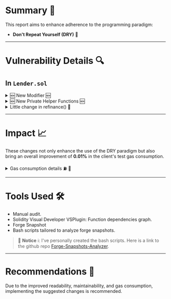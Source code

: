 # **Summary** 📌

This report aims to enhance adherence to the programming paradigm:

- **Don't Repeat Yourself (DRY)** 📣

---

# **Vulnerability Details** 🔍

## In `Lender.sol`

<details>
    <summary> 🆕 New Modifier 🆕 </summary>

1. **New Modifier**:
   Apply this modifier to these functions: `addToPool()`, `removeFromPool()`, `updateMaxLoanRatio()`, `updateInterestRate()`.

   ```
   modifier callerIsLender(address lender) {
       require(lender == msg.sender, "Unauthorized");
       _;
   }
   ```

</details>

<details>
    <summary> 🆕 New Private Helper Functions 🆕 </summary>

2. **New Private Helper Functions**:

   Define the following functions in `Lender.sol` and use them in the following lines:

   At lines `369` and `613` implement a new function called `checkSameTokens()`:

   ```
   function checkSameTokens(Pool memory pool, Loan memory loan) private pure {
       if (pool.loanToken != loan.loanToken) revert TokenMismatch();
       if (pool.collateralToken != loan.collateralToken) {
           revert TokenMismatch();
       }
   }
   ```

   At lines `242` and `616` implement a new function called `checkDebtSizeInPool()`:

   ```
   function checkDebtSizeInPool(Pool memory pool, uint256 debt) private pure {
       if (debt < pool.minLoanSize) revert LoanTooSmall();
       if (debt > pool.poolBalance) revert LoanTooLarge();
   }
   ```

   At lines `246`, `384` and `619` implement a new function called `calculateAndCheckValidLoanRatio()`:

   ```
   function calculateAndCheckValidLoanRatio(Pool memory pool, uint256 debt, uint256 collateral) private pure {
       uint256 loanRatio = (debt * 10 ** 18) / collateral;
       if (loanRatio > pool.maxLoanRatio) revert RatioTooHigh();
   }
   ```

</details>

<details>
    <summary> Little change in refinance() 🔨 </summary>

3. **Adjustment in `refinance()`**:
   Line `595`.

   Replace the keccak256 encoding to get the pool ID for the already existing `getPoolId()` function.

   ```
   bytes32 oldPoolId = getPoolId(loans[loanId].lender, loans[loanId].loanToken, loans[loanId].collateralToken);
   ```

</details>

---

# **Impact** 📈

These changes not only enhance the use of the DRY paradigm but also bring an overall improvement of **0.01%** in the client's test gas consumption.

<details>
    <summary> Gas consumption details ⛽ 🚗 </summary>

<blockquote>

<details>
    <summary> Test by test breakdown 🧑‍🔬 </summary>

> 🚧 **Note** ⚠️: All tests but `LenderTest:test_createPool` have been included due to gas consumption changes being detected on them.

| _Test Name_                            | _Optimized Gas_ | _Original Gas_ | _Gas Saved_ |
| -------------------------------------- | --------------- | -------------- | ----------- |
| LenderTest:test_startAuction           | 626,592         | 626,519        | -73         |
| LenderTest:testFuzz_buyLoan            | 822,547         | 822,978        | 431         |
| LenderTest:testFuzz_repay              | 509,976         | 509,918        | -58         |
| LenderTest:testFail_borrowTooLarge     | 246,285         | 246,264        | -21         |
| LenderTest:test_borrow                 | 616,362         | 616,289        | -73         |
| LenderTest:testFuzz_seize              | 603,516         | 604,712        | 1,196       |
| LenderTest:testFuzz_borrow             | 247,726         | 247,705        | -21         |
| LenderTest:test_giveLoan               | 854,193         | 853,996        | -197        |
| LenderTest:test_seize                  | 546,648         | 546,589        | -59         |
| LenderTest:testFuzz_refinance          | 808,686         | 808,483        | -203        |
| LenderTest:testFail_repayNoTokens      | 617,851         | 617,778        | -73         |
| LenderTest:testFail_buyLoanTooLate     | 834,746         | 834,673        | -73         |
| LenderTest:testFail_buyLoanRateTooHigh | 835,244         | 835,171        | -73         |
| LenderTest:test_repay                  | 523,992         | 523,934        | -58         |
| LenderTest:test_buyLoan                | 857,779         | 857,706        | -73         |
| LenderTest:testFuzz_createPool         | 102,898         | 104,646        | 1,748       |
| LenderTest:testFail_borrowTooSmall     | 246,349         | 246,328        | -21         |
| LenderTest:test_refinance              | 850,486         | 850,199        | -287        |
| LenderTest:testFail_startAuction       | 621,961         | 621,888        | -73         |
| LenderTest:testFail_seizeTooEarly      | 632,373         | 632,300        | -73         |
| LenderTest:test_interest               | 622,282         | 622,209        | -73         |
| **TOTAL**                              | 12,382,620      | 12,389,631     | 1,793       |

Total saved percentage => **0.01%**.

> 📘 **Notice** ℹ️: The percentage has been calculated with these numbers from the TOTAL:
>
> ( 1,793 / 12,389,631 ) \* 100
>
> They mean:
>
> (totalGasSaved / originalGasCost) \* 100

</details>

<details>
        <summary> Forge Snapshots Used 📸 </summary>

_**`Original`**_

```
LenderTest:testFail_borrowTooLarge() (gas: 246264)
LenderTest:testFail_borrowTooSmall() (gas: 246328)
LenderTest:testFail_buyLoanRateTooHigh() (gas: 835171)
LenderTest:testFail_buyLoanTooLate() (gas: 834673)
LenderTest:testFail_repayNoTokens() (gas: 617778)
LenderTest:testFail_seizeTooEarly() (gas: 632300)
LenderTest:testFail_startAuction() (gas: 621888)
LenderTest:testFuzz_borrow(uint256,uint256) (runs: 256, μ: 247705, ~: 247702)
LenderTest:testFuzz_buyLoan(uint256) (runs: 256, μ: 822978, ~: 833057)
LenderTest:testFuzz_createPool(uint256,uint256) (runs: 256, μ: 104646, ~: 22504)
LenderTest:testFuzz_refinance(uint256,uint256) (runs: 256, μ: 808483, ~: 808483)
LenderTest:testFuzz_repay(uint256) (runs: 256, μ: 509918, ~: 509917)
LenderTest:testFuzz_seize(uint256) (runs: 256, μ: 604712, ~: 605664)
LenderTest:test_borrow() (gas: 616289)
LenderTest:test_buyLoan() (gas: 857706)
LenderTest:test_createPool() (gas: 240654)
LenderTest:test_giveLoan() (gas: 853996)
LenderTest:test_interest() (gas: 622209)
LenderTest:test_refinance() (gas: 850199)
LenderTest:test_repay() (gas: 523934)
LenderTest:test_seize() (gas: 546589)
LenderTest:test_startAuction() (gas: 626519)
```

_**`Optimized`**_

```
LenderTest:test_startAuction | 626592 | 626519 | -73
LenderTest:testFuzz_buyLoan | 822547 | 822978 | 431
LenderTest:testFuzz_repay | 509976 | 509918 | -58
LenderTest:testFail_borrowTooLarge | 246285 | 246264 | -21
LenderTest:test_borrow | 616362 | 616289 | -73
LenderTest:testFuzz_seize | 603516 | 604712 | 1196
LenderTest:testFuzz_borrow | 247726 | 247705 | -21
LenderTest:test_giveLoan | 854193 | 853996 | -197
LenderTest:test_seize | 546648 | 546589 | -59
LenderTest:test_createPool | 240654 | 240654 | 0
LenderTest:testFuzz_refinance | 808686 | 808483 | -203
LenderTest:testFail_repayNoTokens | 617851 | 617778 | -73
LenderTest:testFail_buyLoanTooLate | 834746 | 834673 | -73
LenderTest:testFail_buyLoanRateTooHigh | 835244 | 835171 | -73
LenderTest:test_repay | 523992 | 523934 | -58
LenderTest:test_buyLoan | 857779 | 857706 | -73
LenderTest:testFuzz_createPool | 102898 | 104646 | 1748
LenderTest:testFail_borrowTooSmall | 246349 | 246328 | -21
LenderTest:test_refinance | 850486 | 850199 | -287
LenderTest:testFail_startAuction | 621961 | 621888 | -73
LenderTest:testFail_seizeTooEarly | 632373 | 632300 | -73
LenderTest:test_interest | 622282 | 622209 | -73
```

</details>

> 🚧 **Note** ⚠️: The figures presented represent total gas consumption. Not every individual modification necessarily contributes to gas savings. Some changes might increase gas costs, while others decrease them. However, the net effect can still result in overall reduced gas consumption. To fully understand the impact of each change, a more detailed, granular analysis is essential for each modification.

</blockquote>

</details>

---

# **Tools Used** 🛠️

- Manual audit.
- Solidity Visual Developer VSPlugin: Function dependencies graph.
- Forge Snapshot
- Bash scripts tailored to analyze forge snapshots.

> 📘 **Notice** ℹ️: I've personally created the bash scripts. Here is a link to the github repo [Forge-Snapshots-Analyzer](https://github.com/CarlosAlegreUr/Forge-Snapshots-Analyzer).

---

# **Recommendations** 🎯

Due to the improved readability, maintainability, and gas consumption, implementing the suggested changes is recommended.
